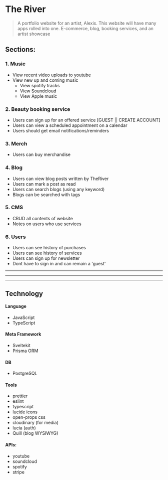 # The River

> A portfolio website for an artist, Alexis. This website will have many apps rolled into one. E-commerce, blog, booking services, and an artist showcase

## Sections:

### 1. Music

- View recent video uploads to youtube
- View new up and coming music
  - View spotify tracks
  - View Soundcloud
  - View Apple music

### 2. Beauty booking service

- Users can sign up for an offered service [GUEST || CREATE ACCOUNT]
- Users can view a scheduled appointment on a calendar
- Users should get email notifications/reminders

### 3. Merch

- Users can buy merchandise

### 4. Blog

- Users can view blog posts written by TheRiver
- Users can mark a post as read
- Users can search blogs (using any keyword)
- Blogs can be searched with tags

### 5. CMS

- CRUD all contents of website
- Notes on users who use services

### 6. Users

- Users can see history of purchases
- Users can see history of services
- Users can sign up for newsletter
- Dont have to sign in and can remain a 'guest'

---

---

---

## Technology

#### Language

- JavaScript
- TypeScript

#### Meta Framework

- Sveltekit
- Prisma ORM

#### DB

- PostgreSQL

#### Tools

- prettier
- eslint
- typescript
- lucide icons
- open-props css
- cloudinary (for media)
- lucia (auth)
- Quill (blog WYSIWYG)

#### APIs:

- youtube
- soundcloud
- spotify
- stripe
